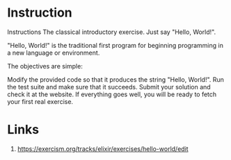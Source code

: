 # Instruction
Instructions
The classical introductory exercise. Just say "Hello, World!".

"Hello, World!" is the traditional first program for beginning programming in a new language or environment.

The objectives are simple:

Modify the provided code so that it produces the string "Hello, World!".
Run the test suite and make sure that it succeeds.
Submit your solution and check it at the website.
If everything goes well, you will be ready to fetch your first real exercise.


# Links
1. https://exercism.org/tracks/elixir/exercises/hello-world/edit